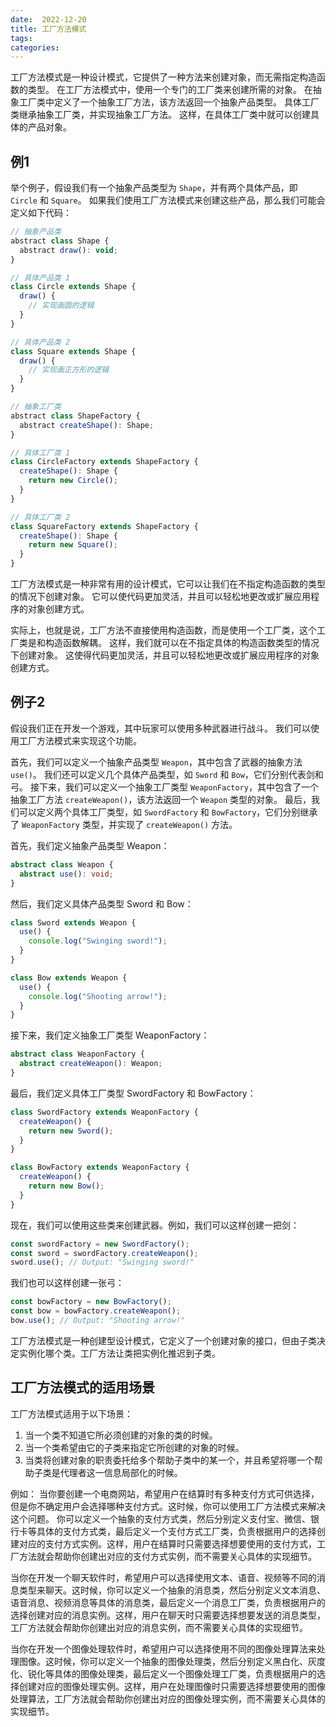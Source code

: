 ```yaml
---
date:  2022-12-20
title: 工厂方法模式
tags: 
categories:
---
```


工厂方法模式是一种设计模式，它提供了一种方法来创建对象，而无需指定构造函数的类型。 在工厂方法模式中，使用一个专门的工厂类来创建所需的对象。 在抽象工厂类中定义了一个抽象工厂方法，该方法返回一个抽象产品类型。 具体工厂类继承抽象工厂类，并实现抽象工厂方法。 这样，在具体工厂类中就可以创建具体的产品对象。

## 例1
举个例子，假设我们有一个抽象产品类型为 `Shape`，并有两个具体产品，即 `Circle` 和 `Square`。 如果我们使用工厂方法模式来创建这些产品，那么我们可能会定义如下代码：

```js
// 抽象产品类
abstract class Shape {
  abstract draw(): void;
}

// 具体产品类 1
class Circle extends Shape {
  draw() {
    // 实现画圆的逻辑
  }
}

// 具体产品类 2
class Square extends Shape {
  draw() {
    // 实现画正方形的逻辑
  }
}

// 抽象工厂类
abstract class ShapeFactory {
  abstract createShape(): Shape;
}

// 具体工厂类 1
class CircleFactory extends ShapeFactory {
  createShape(): Shape {
    return new Circle();
  }
}

// 具体工厂类 2
class SquareFactory extends ShapeFactory {
  createShape(): Shape {
    return new Square();
  }
}

```

工厂方法模式是一种非常有用的设计模式，它可以让我们在不指定构造函数的类型的情况下创建对象。 它可以使代码更加灵活，并且可以轻松地更改或扩展应用程序的对象创建方式。

实际上，也就是说，工厂方法不直接使用构造函数，而是使用一个工厂类，这个工厂类是和构造函数解耦。
这样，我们就可以在不指定具体的构造函数类型的情况下创建对象。 这使得代码更加灵活，并且可以轻松地更改或扩展应用程序的对象创建方式。

## 例子2
假设我们正在开发一个游戏，其中玩家可以使用多种武器进行战斗。 我们可以使用工厂方法模式来实现这个功能。

首先，我们可以定义一个抽象产品类型 `Weapon`，其中包含了武器的抽象方法 `use()`。 我们还可以定义几个具体产品类型，如 `Sword` 和 `Bow`，它们分别代表剑和弓。 接下来，我们可以定义一个抽象工厂类型 `WeaponFactory`，其中包含了一个抽象工厂方法 `createWeapon()`，该方法返回一个 `Weapon` 类型的对象。 最后，我们可以定义两个具体工厂类型，如 `SwordFactory` 和 `BowFactory`，它们分别继承了 `WeaponFactory` 类型，并实现了 `createWeapon()` 方法。

首先，我们定义抽象产品类型 Weapon：
```ts
abstract class Weapon {
  abstract use(): void;
}
```

然后，我们定义具体产品类型 Sword 和 Bow：
```ts
class Sword extends Weapon {
  use() {
    console.log("Swinging sword!");
  }
}

class Bow extends Weapon {
  use() {
    console.log("Shooting arrow!");
  }
}
```

接下来，我们定义抽象工厂类型 WeaponFactory：

```ts
abstract class WeaponFactory {
  abstract createWeapon(): Weapon;
}
```

最后，我们定义具体工厂类型 SwordFactory 和 BowFactory：

```ts
class SwordFactory extends WeaponFactory {
  createWeapon() {
    return new Sword();
  }
}

class BowFactory extends WeaponFactory {
  createWeapon() {
    return new Bow();
  }
}
```

现在，我们可以使用这些类来创建武器。例如，我们可以这样创建一把剑：

```ts
const swordFactory = new SwordFactory();
const sword = swordFactory.createWeapon();
sword.use(); // Output: "Swinging sword!"
```

我们也可以这样创建一张弓：
```ts
const bowFactory = new BowFactory();
const bow = bowFactory.createWeapon();
bow.use(); // Output: "Shooting arrow!"

```

工厂方法模式是一种创建型设计模式，它定义了一个创建对象的接口，但由子类决定实例化哪个类。工厂方法让类把实例化推迟到子类。

## 工厂方法模式的适用场景
工厂方法模式适用于以下场景：

1.  当一个类不知道它所必须创建的对象的类的时候。
2.  当一个类希望由它的子类来指定它所创建的对象的时候。
3.  当类将创建对象的职责委托给多个帮助子类中的某一个，并且希望将哪一个帮助子类是代理者这一信息局部化的时候。

例如： 
当你要创建一个电商网站，希望用户在结算时有多种支付方式可供选择，但是你不确定用户会选择哪种支付方式。这时候，你可以使用工厂方法模式来解决这个问题。
你可以定义一个抽象的支付方式类，然后分别定义支付宝、微信、银行卡等具体的支付方式类，最后定义一个支付方式工厂类，负责根据用户的选择创建对应的支付方式实例。这样，用户在结算时只需要选择想要使用的支付方式，工厂方法就会帮助你创建出对应的支付方式实例，而不需要关心具体的实现细节。

当你在开发一个聊天软件时，希望用户可以选择使用文本、语音、视频等不同的消息类型来聊天。这时候，你可以定义一个抽象的消息类，然后分别定义文本消息、语音消息、视频消息等具体的消息类，最后定义一个消息工厂类，负责根据用户的选择创建对应的消息实例。这样，用户在聊天时只需要选择想要发送的消息类型，工厂方法就会帮助你创建出对应的消息实例，而不需要关心具体的实现细节。

当你在开发一个图像处理软件时，希望用户可以选择使用不同的图像处理算法来处理图像。这时候，你可以定义一个抽象的图像处理类，然后分别定义黑白化、灰度化、锐化等具体的图像处理类，最后定义一个图像处理工厂类，负责根据用户的选择创建对应的图像处理实例。这样，用户在处理图像时只需要选择想要使用的图像处理算法，工厂方法就会帮助你创建出对应的图像处理实例，而不需要关心具体的实现细节。